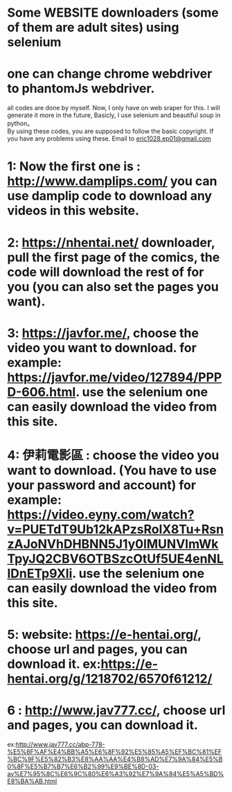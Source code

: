 # Some WEBSITE downloaders (some of them are adult sites) using selenium
# one can change chrome webdriver to phantomJs webdriver.
all codes are done by myself.
Now, I only have on web sraper for this. I will generate it more in the future, Basicly, I use selenium and beautiful soup in python。
<br/>
By using these codes, you are supposed to follow the basic copyright. If you have any problems using these. Email to eric1028.ep01@gmail.com
# 1: Now the first one is : http://www.damplips.com/  you can use damplip code to download any videos in this website.<br/>
# 2: https://nhentai.net/ downloader, pull the first page of the comics, the code will download the rest of for you (you can also set the pages you want).
# 3: https://javfor.me/, choose the video you want to download. for example: https://javfor.me/video/127894/PPPD-606.html. use the selenium one can easily download the video from this site. 
# 4: 伊莉電影區 :  choose the video you want to download. (You have to use your password and account) for example: https://video.eyny.com/watch?v=PUETdT9Ub12kAPzsRolX8Tu+RsnzAJoNVhDHBNN5J1y0lMUNVlmWkTpyJQ2CBV6OTBSzcOtUf5UE4enNLlDnETp9Xli. use the selenium one can easily download the video from this site. 
# 5: website: https://e-hentai.org/, choose url and pages, you can download it. ex:https://e-hentai.org/g/1218702/6570f61212/
# 6 : http://www.jav777.cc/,  choose url and pages, you can download it.<br> 
ex:http://www.jav777.cc/abp-778-%E5%8F%AF%E4%BB%A5%E6%8F%92%E5%85%A5%EF%BC%81%EF%BC%9F%E5%82%B3%E8%AA%AA%E4%B8%AD%E7%9A%84%E5%B0%8F%E5%B7%B7%E6%B2%99%E9%BE%8D-03-av%E7%95%8C%E6%9C%80%E6%A3%92%E7%9A%84%E5%A5%BD%E8%BA%AB.html

